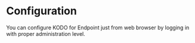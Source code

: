 # Configuration


You can configure KODO for Endpoint just from web browser by logging in with proper administration level.